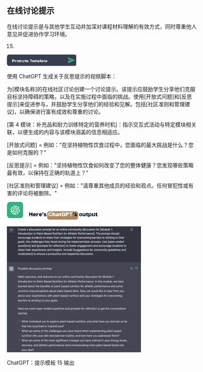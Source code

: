 ## 在线讨论提示

在线讨论提示是与其他学生互动并加深对课程材料理解的有效方式，同时尊重他人意见并促进协作学习环境。

15.

![图片](img/image-6ZO5AGTC.png)

使用 ChatGPT 生成关于反思提示的视频脚本：

为[模块名称]的在线社区讨论创建一个讨论提示。该提示应鼓励学生分享他们克服目标坚持障碍的策略，以及在实施过程中面临的挑战。使用[开放式问题]和[反思提示]来促进参与，并鼓励学生分享他们的经验和见解。包括[社区准则和管理建议]，以确保进行富有成效和尊重的讨论。

[第 4 模块：补充品和耐力训练特定的营养时机]：指示交互式活动与特定模块相关联，以便生成的内容与该模块涵盖的信息相适应。

[开放式问题] = 例如："在坚持植物性饮食过程中，您面临的最大挑战是什么？您是如何克服的？"

[反思提示] = 例如："坚持植物性饮食如何改变了您的整体健康？您发现哪些策略最有效，以保持在正确的轨道上？"

[社区准则和管理建议] = 例如："请尊重其他成员的经验和观点。任何冒犯性或有害的评论将被删除。"

![图片](img/image-41PNAMB2.png)

![图片](img/image-D6QHMYQS.png)

ChatGPT：提示模板 15 输出
